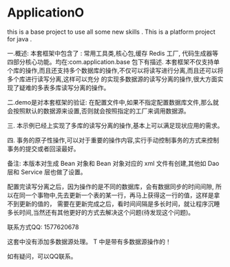 # ApplicationO
this is a base project to use all some new skills .
This is a platform project for java .

一.概述: 本套框架中包含了 : 常用工具类,核心包,缓存 Redis 工厂, 代码生成器等四部分核心功能。均在:com.application.base 包下有描述. 本套框架不仅支持单个库的操作,而且还支持多个数据库的操作,不仅可以将读写进行分离,而且还可以将多个库进行读写分离,这样可以充分 的实现多数据源的读写分离的操作,很大方面实现了疑难的多表多库读写分离的操作。

二.demo是对本套框架的验证: 在配置文件中,如果不指定配置数据库文件,那么就会按照默认的数据源来设置,否则就会按照指定的工厂来调用数据源。

三. 本示例已经上实现了多库的读写分离的操作,基本上可以满足现状应用的需求。

四. 事务的原子性操作,可以对于重要的操作内容,实行手动控制事务的方式来控制事务的提交或者回滚最好。

备注: 本版本对生成 Bean 对象和 Bean 对象对应的 xml 文件有创建,其他如 Dao 层和 Service 层也做了设置。

配置完读写分离之后，因为操作的是不同的数据库，会有数据同步的时间间隙, 所以在同一个事物中,先去更新一个表的某一行，再马上获得这一行的值，这样是拿不到更新的值的， 需要在更新完成之后，看时间间隔是多长时间，就让程序沉睡多长时间,当然还有其他更好的方式去解决这个问题(待发现这个问题)。

联系方式QQ: 1577620678

这套中没有添加多数据源处理。 T 中是带有多数据源操作的！

如有疑问，可以QQ联系。
